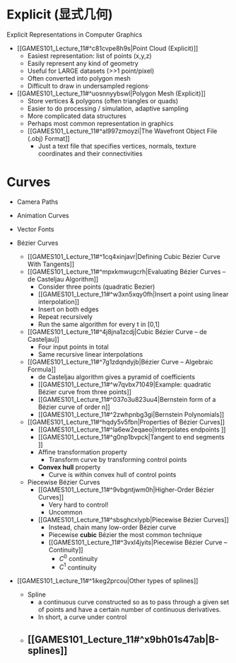 
# Explicit (显式几何)

Explicit Representations in Computer Graphics

- [[GAMES101_Lecture_11#^c81cvpe8h9s|Point Cloud (Explicit)]]
	- Easiest representation: list of points (x,y,z)
	- Easily represent any kind of geometry
	- Useful for LARGE datasets (>>1 point/pixel)
	- Often converted into polygon mesh
	- Difficult to draw in undersampled regions·
- [[GAMES101_Lecture_11#^uosnnyybswl|Polygon Mesh (Explicit)]]
	- Store vertices & polygons (often triangles or quads)
	- Easier to do processing / simulation, adaptive sampling
	- More complicated data structures
	- Perhaps most common representation in graphics
	- [[GAMES101_Lecture_11#^al997zmoyzi|The Wavefront Object File (.obj) Format]]
		- Just a text file that specifies vertices, normals, texture coordinates and their connectivities


# Curves

- Camera Paths
- Animation Curves
- Vector Fonts

- Bézier Curves
	- [[GAMES101_Lecture_11#^1cq4xinjavr|Defining Cubic Bézier Curve With Tangents]]
	- [[GAMES101_Lecture_11#^mpxkmwugcrh|Evaluating Bézier Curves – de Casteljau Algorithm]]
		- Consider three points (quadratic Bezier)  
		- [[GAMES101_Lecture_11#^w3xn5xqy0fh|Insert a point using linear interpolation]]
		- Insert on both edges
		- Repeat recursively
		- Run the same algorithm for every t in [0,1]
	- [[GAMES101_Lecture_11#^4j8jna1zcdj|Cubic Bézier Curve – de Casteljau]]
		- Four input points in total
		- Same recursive linear interpolations
	- [[GAMES101_Lecture_11#^7g1zdqndyjb|Bézier Curve – Algebraic Formula]]
		- de Casteljau algorithm gives a pyramid of coefficients
		- [[GAMES101_Lecture_11#^w7qvbx71049|Example: quadratic Bézier curve from three points]]
		- [[GAMES101_Lecture_11#^037o3u823uu4|Bernstein form of a Bézier curve of order n]]
		- [[GAMES101_Lecture_11#^2zwhpnbg3gi|Bernstein Polynomials]]
	- [[GAMES101_Lecture_11#^hqdy5v5fbn|Properties of Bézier Curves]]
		- [[GAMES101_Lecture_11#^la6ew2eqaeo|Interpolates endpoints ]]
		- [[GAMES101_Lecture_11#^g0np1bvpck|Tangent to end segments ]]
		- Affine transformation property
			- Transform curve by transforming control points
		- **Convex hull** property
			- Curve is within convex hull of control points
	- Piecewise Bézier Curves
		- [[GAMES101_Lecture_11#^9vbgntjwm0h|Higher-Order Bézier Curves]]
			- Very hard to control!
			- Uncommon
		- [[GAMES101_Lecture_11#^sbsghcxlypb|Piecewise Bézier Curves]]
			- Instead, chain many low-order Bézier curve
			- Piecewise **cubic** Bézier the most common technique
			- [[GAMES101_Lecture_11#^3vxl4jyits|Piecewise Bézier Curve – Continuity]]
				- $C^0$ continuity 
				- $C^1$ continuity 
- [[GAMES101_Lecture_11#^1ikeg2prcou|Other types of splines]]
	- Spline
		- a continuous curve constructed so as to pass through a given set of points and have a certain number of continuous derivatives.
		- In short, a curve under control
	- [[GAMES101_Lecture_11#^x9bh01s47ab|B-splines]]
		- 